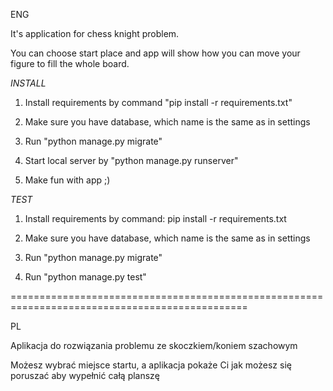 ENG

It's application for chess knight problem.

You can choose start place and app will show how you can move your figure to fill the whole board.

*INSTALL*

1) Install requirements by command "pip install -r requirements.txt"
    
2) Make sure you have database, which name is the same as in settings

3) Run "python manage.py migrate"

4) Start local server by "python manage.py runserver"

5) Make fun with app ;)

*TEST*

1) Install requirements by command:
    pip install -r requirements.txt
    
2) Make sure you have database, which name is the same as in settings

3) Run "python manage.py migrate"

4) Run "python manage.py test"

===============================================================================================

PL

Aplikacja do rozwiązania problemu ze skoczkiem/koniem szachowym

Możesz wybrać miejsce startu, a aplikacja pokaże Ci jak możesz się poruszać aby wypełnić całą planszę
